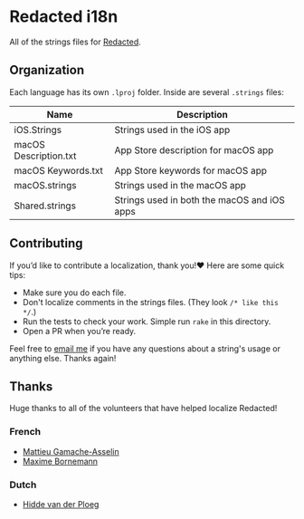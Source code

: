 # Redacted i18n

All of the strings files for [Redacted](https://itunes.apple.com/app/redacted/id984968384?mt=12&uo=6&at=1l3vmtU&ct=).


## Organization

Each language has its own `.lproj` folder. Inside are several `.strings` files:

| Name                  | Description                                 |
|-----------------------|---------------------------------------------|
| iOS.Strings           | Strings used in the iOS app                 |
| macOS Description.txt | App Store description for macOS app         |
| macOS Keywords.txt    | App Store keywords for macOS app            |
| macOS.strings         | Strings used in the macOS app               |
| Shared.strings        | Strings used in both the macOS and iOS apps |


## Contributing

If you’d like to contribute a localization, thank you!❤️ Here are some quick tips:

* Make sure you do each file.
* Don't localize comments in the strings files. (They look `/* like this */`.)
* Run the tests to check your work. Simple run `rake` in this directory.
* Open a PR when you’re ready.

Feel free to [email me](mailto:sam@soff.es) if you have any questions about a string's usage or anything else. Thanks again!


## Thanks

Huge thanks to all of the volunteers that have helped localize Redacted!

### French

* [Mattieu Gamache-Asselin](https://twitter.com/MattieuGA)
* [Maxime Bornemann](https://twitter.com/MBornemann)


### Dutch

* [Hidde van der Ploeg](https://twitter.com/hiddevdploeg)
